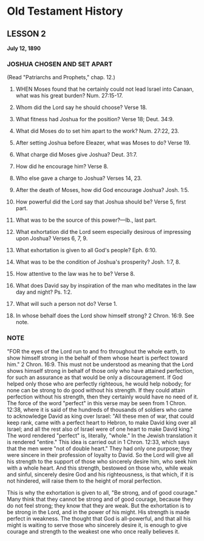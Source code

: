 # Old Testament History

## LESSON 2
**July 12, 1890**

### JOSHUA CHOSEN AND SET APART
(Read "Patriarchs and Prophets," chap. 12.)

1. WHEN Moses found that he certainly could not lead Israel into Canaan, what was his great burden? Num. 27:15-17.

2. Whom did the Lord say he should choose? Verse 18.

3. What fitness had Joshua for the position? Verse 18; Deut. 34:9.

4. What did Moses do to set him apart to the work? Num. 27:22, 23.

5. After setting Joshua before Eleazer, what was Moses to do? Verse 19.

6. What charge did Moses give Joshua? Deut. 31:7.

7. How did he encourage him? Verse 8.

8. Who else gave a charge to Joshua? Verses 14, 23.

9. After the death of Moses, how did God encourage Joshua? Josh. 1:5.

10. How powerful did the Lord say that Joshua should be? Verse 5, first part.

11. What was to be the source of this power?—Ib., last part.

12. What exhortation did the Lord seem especially desirous of impressing upon Joshua? Verses 6, 7, 9.

13. What exhortation is given to all God's people? Eph. 6:10.

14. What was to be the condition of Joshua's prosperity? Josh. 1:7, 8.

15. How attentive to the law was he to be? Verse 8.

16. What does David say by inspiration of the man who meditates in the law day and night? Ps. 1:2.

17. What will such a person not do? Verse 1.

18. In whose behalf does the Lord show himself strong? 2 Chron. 16:9. See note.

### NOTE

"FOR the eyes of the Lord run to and fro throughout the whole earth, to show himself strong in the behalf of them whose heart is perfect toward him." 2 Chron. 16:9. This must not be understood as meaning that the Lord shows himself strong in behalf of those only who have attained perfection, for such an assurance as that would be only a discouragement. If God helped only those who are perfectly righteous, he would help nobody; for none can be strong to do good without his strength. If they could attain perfection without his strength, then they certainly would have no need of it. The force of the word "perfect" in this verse may be seen from 1 Chron. 12:38, where it is said of the hundreds of thousands of soldiers who came to acknowledge David as king over Israel: "All these men of war, that could keep rank, came with a perfect heart to Hebron, to make David king over all Israel; and all the rest also of Israel were of one heart to make David king." The word rendered "perfect" is, literally, "whole." In the Jewish translation it is rendered "entire." This idea is carried out in 1 Chron. 12:33, which says that the men were "not of double heart." They had only one purpose; they were sincere in their profession of loyalty to David. So the Lord will give all his strength to the support of those who sincerely desire him, who seek him with a whole heart. And this strength, bestowed on those who, while weak and sinful, sincerely desire God and his righteousness, is that which, if it is not hindered, will raise them to the height of moral perfection.

This is why the exhortation is given to all, "Be strong, and of good courage." Many think that they cannot be strong and of good courage, because they do not feel strong; they know that they are weak. But the exhortation is to be strong in the Lord, and in the power of his might. His strength is made perfect in weakness. The thought that God is all-powerful, and that all his might is waiting to serve those who sincerely desire it, is enough to give courage and strength to the weakest one who once really believes it.